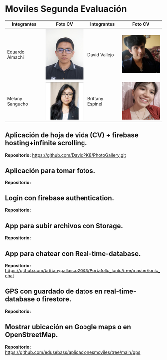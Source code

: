 # Moviles Segunda Evaluación

| Integrantes     | Foto CV                                                                  | Integrantes      | Foto CV                                                              |
| --------------- | ------------------------------------------------------------------------ | ---------------- | -------------------------------------------------------------------- |
| Eduardo Almachi | <img src="img/fotocarnet.jpg" alt="Foto de Eduardo Almachi" width="150"> | David Vallejo   | <img src="img/image-2.png" alt="Foto de Davida Vallejo" width="150"> |
| Melany Sangucho | <img src="img/image-1.png" alt="Foto de Melany Sangucho" width="150">    | Brittany Espinel | <img src="img/image.png" alt="Foto de Brittany Espinel" width="150"> |

## Aplicación de hoja de vida (CV) + firebase hosting+infinite scrolling.

**Repositorio:**
https://github.com/DavidPK8/PhotoGallery.git

## Aplicación para tomar fotos.

**Repositorio:**

## Login con firebase authentication.

**Repositorio:**

## App para subir archivos con Storage.

**Repositorio:**

## App para chatear con Real-time-database.

**Repositorio:**
https://github.com/brittanypallasco2003/Portafolio_ionic/tree/master/ionic_chat

## GPS con guardado de datos en real-time-database o firestore.

**Repositorio:**

## Mostrar ubicación en Google maps o en OpenStreetMap.

**Repositorio:**
https://github.com/edusebass/aplicacionesmoviles/tree/main/gps
